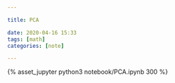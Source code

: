 ```yaml
---

title: PCA

date: 2020-04-16 15:33
tags: [math]
categories: [note]

---
```


{% asset_jupyter python3 notebook/PCA.ipynb 300 %}
